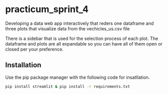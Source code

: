 # practicum_sprint_4
Developing a data web app interactively that reders one dataframe and three plots that visualize data from the vechicles_us.csv file

There is a sidebar that is used for the selection process of each plot. The dataframe and plots are all expandable so you can have all of them open or closed per your preference.

## Installation 
Use the pip package manager with the following code for insatllation. 
```bash
pip install streamlit & pip install -r requirements.txt 
```

